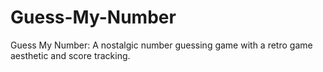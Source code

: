# Guess-My-Number
Guess My Number: A nostalgic number guessing game with a retro game aesthetic and score tracking.
